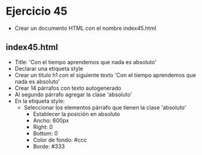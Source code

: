 # Ejercicio 45

* Crear un documento HTML con el nombre index45.html

## index45.html
* Title: 'Con el tiempo aprendemos que nada es absoluto'
* Declarar una etiqueta style
* Crear un título h1 con el siguiente texto 'Con el tiempo aprendemos que nada es absoluto'
* Crear 14 párrafos con texto autogenerado
* Al segundo párrafo agregar la clase 'absoluto'
* En la etiqueta style:
  * Seleccionar los elementos párrafo que tienen la clase 'absoluto'
    * Establecer la posición en absoluto
    * Ancho: 600px
    * Right: 0
    * Bottom: 0
    * Color de fondo: #ccc
    * Borde: #333